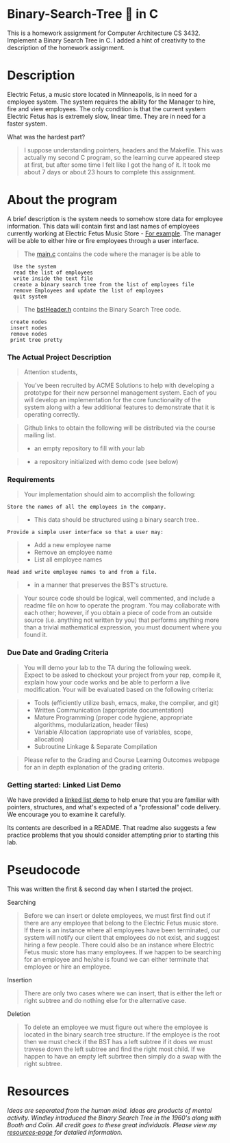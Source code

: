 # Binary-Search-Tree :deciduous_tree: in C
This is a homework assignment for Computer Architecture CS 3432. Implement a Binary Search Tree in C. I added a hint of creativity to the description of the homework assignment.

# Description 
Electric Fetus, a music store located in Minneapolis, is in need for a employee system. The system requires the ability for the Manager to hire, fire and view employees. The only condition is that the current system Electric Fetus has is extremely slow, linear time. They are in need for a faster system.

What was the hardest part?
  > I suppose understanding pointers, headers and the Makefile. This was actually my second C program, so the learning curve appeared steep at first, but after some time I felt like I got the hang of it. It took me about 7 days or about 23 hours to complete this assignment. 
  
# About the program 
A brief description is the system needs to somehow store data for employee information. This data will contain first and last names of employees currently working at Electric Fetus Music Store - [For example](https://github.com/utep-2017-spr-arch1/project-1-personnel-management-oiricaud/blob/master/Binary-Search-Tree/ListOfEmployees.txt). The manager will be able to either hire or fire employees through a user interface.
 
> The [main.c](https://github.com/utep-2017-spr-arch1/project-1-personnel-management-oiricaud/blob/master/Binary-Search-Tree/main.c) contains the code where the manager is be able to 
      
      Use the system
      read the list of employees
      write inside the text file  
      create a binary search tree from the list of employees file 
      remove Employees and update the list of employees
      quit system
   
> The [bstHeader.h](https://github.com/utep-2017-spr-arch1/project-1-personnel-management-oiricaud/blob/master/Binary-Search-Tree/bstHeader.h) contains the Binary Search Tree code. 
   
     create nodes
     insert nodes
     remove nodes
     print tree pretty

### The Actual Project Description

> Attention students,

  > You’ve been recruited by ACME Solutions to help with developing a prototype for their new personnel management system.  Each of you will develop an implementation for the core functionality of the system along with a few additional features to demonstrate that it is operating correctly.  

> Github links to obtain the following will be distributed via the course mailing list. 
 > * an empty repository to fill with your lab
  
 > * a repository initialized with demo code (see below) 


### Requirements

> Your implementation should aim to accomplish the following:

    Store the names of all the employees in the company.
> * This data should be structured using a binary search tree..

    Provide a simple user interface so that a user may:
> * Add a new employee name
> * Remove an employee name
> * List all employee names

    Read and write employee names to and from a file. 
> * in a manner that preserves the BST's structure.
  
> Your source code should be logical, well commented, and include a readme file on how to operate the program.  You may collaborate with each other; however, if you obtain a piece of code from an outside source (i.e. anything not written by you) that performs anything more than a trivial mathematical expression, you must document where you found it.  

### Due Date and Grading Criteria
  > You will demo your lab to the TA during the following week.  
  Expect to be asked to checkout your project from your rep, compile it, explain how your code works and be able to perform a live modification.  Your will be evaluated based on the following criteria:

> * Tools (efficiently utilize bash, emacs, make, the compiler, and git)
> * Written Communication (appropriate documentation)
> * Mature Programming (proper code hygiene, appropriate algorithms, modularization, header files)
> * Variable Allocation (appropriate use of variables, scope, allocation)
> * Subroutine Linkage & Separate Compilation 

> Please refer to the Grading and Course Learning Outcomes webpage for an in depth explanation of the grading criteria.

### Getting started: Linked List Demo

We have provided a [linked list demo](https://github.com/utep-2017-spr-arch1/project-1-personnel-management-oiricaud/tree/master/Arch1-Linked-List-Demo) to help enure that you are familiar with pointers, structures, and what's expected of a "professional" code delivery.  We encourage you to examine it carefully.

Its contents are described in a README.  That readme also suggests a few practice problems that you should consider attempting prior to starting this lab.

Pseudocode
=========

This was written the first & second day when I started the project.

Searching
> Before we can insert or delete employees, we must first find out if there are any employee that belong to the Electric Fetus music store. If there is an instance where all employees have been terminated, our system will notify our client that employees do not exist, and suggest hiring a few people. There could also be an instance where Electric Fetus music store has many employees. If we happen to be searching for an employee and he/she is found we can either terminate that employee or hire an employee. 
   
Insertion 
> There are only two cases where we can insert, that is either the left or right subtree and do nothing else for the alternative case. 
    
Deletion
> To delete an employee we must figure out where the employee is located in the binary search tree structure. If the employee is the root then we must check if the BST has a left subtree if it does we must travese down the left subtree and find the right most child. If we happen to have an empty left subrtree then simply do a swap with the right subtree. 

# Resources 
*Ideas are seperated from the human mind. Ideas are products of mental activity. Windley introduced the Binary Search Tree in the 1960's along with Booth and Colin. All credit goes to these great individuals. Please view my [resources-page](https://github.com/utep-2017-spr-arch1/project-1-personnel-management-oiricaud/blob/master/Binary-Search-Tree/References.md) for detailed information.*
